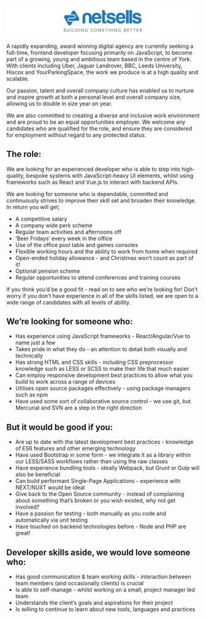 ![Netsells Logo](./images/netsells-logo-with-slogan.jpg)

A rapidly expanding, award winning digital agency are currently seeking a full-time, frontend developer focusing primarily on JavaScript, to become part of a growing, young and ambitious team based in the centre of York. With clients including Uber, Jaguar Landrover, BBC, Leeds University, Hiscox and YourParkingSpace, the work we produce is at a high quality and scalable.

Our passion, talent and overall company culture has enabled us to nurture and inspire growth at both a personal level and overall company size, allowing us to double in size year on year.

We are also committed to creating a diverse and inclusive work environment and are proud to be an equal opportunities employer. We welcome any candidates who are qualified for the role, and ensure they are considered for employment without regard to any protected status.

## The role:

We are looking for an experienced developer who is able to step into high-quality, bespoke systems with JavaScript-heavy UI elements, whilst using frameworks such as React and Vue.js to interact with backend APIs.

We are looking for someone who is dependable, committed and continuously strives to improve their skill set and broaden their knowledge. In return you will get;

- A competitive salary
- A company wide perk scheme
- Regular team activities and afternoons off
- ‘Beer Fridays’ every week in the office
- Use of the office pool table and games consoles
- Flexible working hours and the ability to work from home when required
- Open-ended holiday allowance - and Christmas won’t count as part of it!
- Optional pension scheme
- Regular opportunities to attend conferences and training courses

If you think you’d be a good fit - read on to see who we’re looking for! Don’t worry if you don’t have experience in all of the skills listed, we are open to a wide range of candidates with all levels of ability.

## We’re looking for someone who:

- Has experience using JavaScript frameworks - React/Angular/Vue to name just a few
- Takes pride in what they do - an attention to detail both visually and technically
- Has strong HTML and CSS skills - including CSS preprocessor knowledge such as LESS or SCSS to make their life that much easier
- Can employ responsive development best practices to allow what you build to work across a range of devices
- Utilises open source packages effectively - using package managers such as npm
- Have used some sort of collaborative source control - we use git, but Mercurial and SVN are a step in the right direction

## But it would be good if you:

- Are up to date with the latest development best practices - knowledge of ES6 features and other emerging technology
- Have used Bootstrap in some form - we integrate it as a library within our LESS/SASS workflows rather than using the raw classes
- Have experience bundling tools - ideally Webpack, but Grunt or Gulp will also be beneficial
- Can build performant Single-Page Applications - experience with NEXT/NUXT would be ideal
- Give back to the Open Source community - instead of complaining about something that’s broken or you wish existed, why not get involved?
- Have a passion for testing - both manually as you code and automatically via unit testing
- Have touched on backend technologies before - Node and PHP are great!

## Developer skills aside, we would love someone who:

- Has good communication & team working skills - interaction between team members (and occasionally clients) is crucial
- Is able to self-manage - whilst working on a small, project manager led team
- Understands the client’s goals and aspirations for their project
- Is willing to continue to learn about new tools, languages and practices
